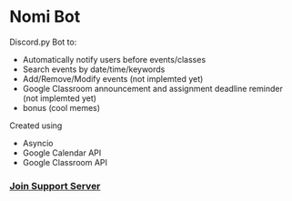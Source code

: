 # Nomi Bot
Discord.py Bot to:
* Automatically notify users before events/classes
* Search events by date/time/keywords
* Add/Remove/Modify events (not implemted yet)
* Google Classroom announcement and assignment deadline reminder (not implemted yet)
* bonus (cool memes)


Created using
* Asyncio
* Google Calendar API
* Google Classroom API

### [Join Support Server](https://discord.gg/MtDWsR)
